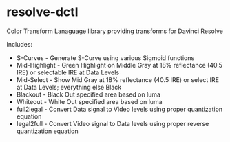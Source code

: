 # resolve-dctl
Color Transform Lanaguage library providing transforms for Davinci Resolve

Includes:

* S-Curves - Generate S-Curve using various Sigmoid functions
* Mid-Highlight - Green Highlight on Middle Gray at 18% reflectance (40.5 IRE) or selectable IRE at Data Levels
* Mid-Select - Show Mid Gray at 18% reflectance (40.5 IRE) or select IRE at Data Levels; everything else Black
* Blackout - Black Out specified area based on luma
* Whiteout - White Out specified area based on luma
* full2legal - Convert Data signal to Video levels using proper quantization equation
* legal2full - Convert Video signal to Data levels using proper reverse quantization equation
